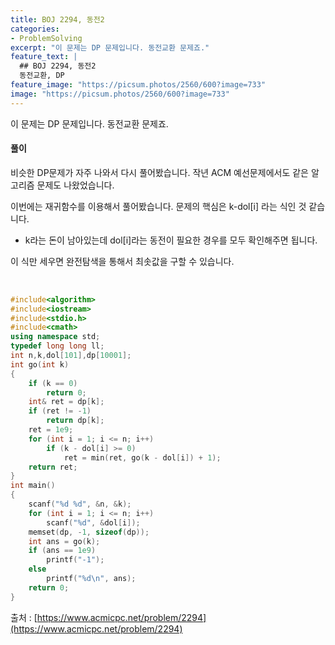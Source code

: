 ```yaml
---
title: BOJ 2294, 동전2
categories:
- ProblemSolving
excerpt: "이 문제는 DP 문제입니다. 동전교환 문제죠."
feature_text: |
  ## BOJ 2294, 동전2
  동전교환, DP
feature_image: "https://picsum.photos/2560/600?image=733"
image: "https://picsum.photos/2560/600?image=733"
---
```


이 문제는 DP 문제입니다. 동전교환 문제죠.

<h4>풀이</h4> 
비슷한 DP문제가 자주 나와서 다시 풀어봤습니다. 작년 ACM 예선문제에서도 같은 알고리즘 문제도 나왔었습니다.

이번에는 재귀함수를 이용해서 풀어봤습니다. 문제의 핵심은 k-dol[i] 라는 식인 것 같습니다. 

 * k라는 돈이 남아있는데 dol[i]라는 동전이 필요한 경우를 모두 확인해주면 됩니다.  

이 식만 세우면 완전탐색을 통해서 최솟값을 구할 수 있습니다.

​
```c++
#include<algorithm>
#include<iostream>
#include<stdio.h>
#include<cmath>
using namespace std;
typedef long long ll;
int n,k,dol[101],dp[10001];
int go(int k)
{
	if (k == 0)
		return 0;
	int& ret = dp[k];
	if (ret != -1)
		return dp[k];
	ret = 1e9;
	for (int i = 1; i <= n; i++)
		if (k - dol[i] >= 0)
			ret = min(ret, go(k - dol[i]) + 1);
	return ret;
}
int main()
{
	scanf("%d %d", &n, &k);
	for (int i = 1; i <= n; i++)
		scanf("%d", &dol[i]);
	memset(dp, -1, sizeof(dp));
	int ans = go(k);
	if (ans == 1e9)
		printf("-1");
	else
		printf("%d\n", ans);
	return 0;
}
```

출처 : [https://www.acmicpc.net/problem/2294](https://www.acmicpc.net/problem/2294)